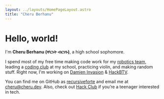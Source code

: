 ```yaml
---
layout: ../layouts/HomePageLayout.astro
title: "Cheru Berhanu"
---
```


Hello, world!
=============

I'm **Cheru Berhanu (ቸርነት ብርሃኑ)**, a high school sophomore.

I spend most of my free time making code work for my [robotics team](https://essexrobotics.org),
leading a [coding club](https://essexhacks.org/) at my school, practicing violin, and making random stuff. Right now, I'm working on [Damien Invasion](https://damien.cx) & [HackBTV](https://hackbtv.org).

You can find me on GitHub as [recursiveforte](https://github.com/recursiveforte) and email me at [cheru@cheru.dev](mailto:cheru@cheru.dev). Also, check out [Hack Club](https://hackclub.com) if you’re a teenager interested in tech.
